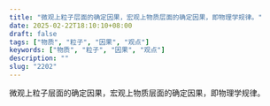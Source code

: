 ```yaml
---
title: "微观上粒子层面的确定因果，宏观上物质层面的确定因果，即物理学规律。"
date: 2025-02-22T18:10:10+08:00
draft: false
tags: ["物质", "粒子", "因果", "观点"]
keywords: ["物质", "粒子", "因果", "观点"]
description: ""
slug: "2202"
---
```


微观上粒子层面的确定因果，宏观上物质层面的确定因果，即物理学规律。